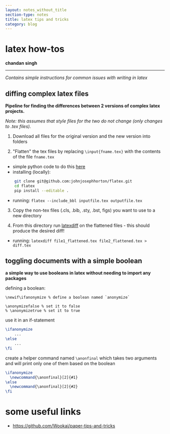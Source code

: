 ```yaml
---
layout: notes_without_title
section-type: notes
title: latex tips and tricks
category: blog
---
```



# latex how-tos
**chandan singh** 

---

*Contains simple instructions for common issues with writing in latex*

## diffing complex latex files

**Pipeline for finding the differences between 2 versions of complex latex projects.**

*Note: this assumes that style files for the two do not change (only changes to .tex files).*

1. Download all files for the original version and the new version into folders

2. "Flatten" the tex files by replacing `\input{fname.tex}` with the contents of the file `fname.tex`
  - simple python code to do this [here](https://github.com/johnjosephhorton/flatex)
  - installing (locally): 
  ```bash
      git clone git@github.com:johnjosephhorton/flatex.git
      cd flatex
      pip install --editable . 
  ```
  - running: ```flatex --include_bbl inputfile.tex outputfile.tex```


3. Copy the non-tex files (.cls, .bib, .sty, .bst, figs) you want to use to a new directory

4. From this directory run [latexdiff](https://github.com/ftilmann/latexdiff/) on the flattened files - this should produce the desired diff!
  - running: `latexdiff file1_flattened.tex file2_flattened.tex > diff.tex`




## toggling documents with a simple boolean

**a simple way to use booleans in latex without needing to import any packages**

defining a boolean: 
```
\newif\ifanonymize % define a boolean named `anonymize`

\anonymizefalse % set it to false
% \anonymizetrue % set it to true
```

use it in an if-statement
```latex
\ifanonymize
	...
\else
	...
\fi
```

create a helper command named `\anonfinal` which takes two arguments and will print only one of them based on the boolean
```latex
\ifanonymize
  \newcommand{\anonfinal}[2]{#1}
\else
  \newcommand{\anonfinal}[2]{#2}
\fi
```





# some useful links
- https://github.com/Wookai/paper-tips-and-tricks
